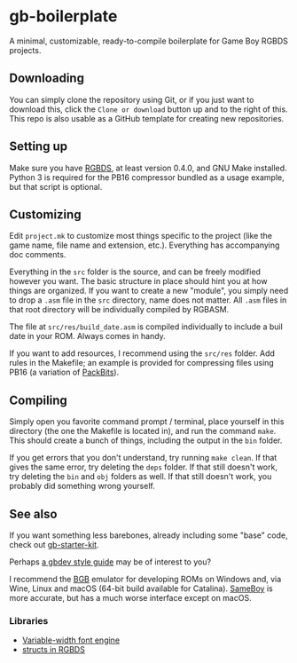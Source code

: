# gb-boilerplate

A minimal, customizable, ready-to-compile boilerplate for Game Boy RGBDS
projects.

## Downloading

You can simply clone the repository using Git, or if you just want to download
this, click the `Clone or download` button up and to the right of this. This
repo is also usable as a GitHub template for creating new repositories.

## Setting up

Make sure you have [RGBDS](https://github.com/rednex/rgbds), at least version
0.4.0, and GNU Make installed. Python 3 is required for the PB16 compressor
bundled as a usage example, but that script is optional.

## Customizing

Edit `project.mk` to customize most things specific to the project (like the
game name, file name and extension, etc.). Everything has accompanying doc
comments.

Everything in the `src` folder is the source, and can be freely modified however
you want. The basic structure in place should hint you at how things are
organized. If you want to create a new "module", you simply need to drop a
`.asm` file in the `src` directory, name does not matter. All `.asm` files in
that root directory will be individually compiled by RGBASM.

The file at `src/res/build_date.asm` is compiled individually to include a buil
date in your ROM. Always comes in handy.

If you want to add resources, I recommend using the `src/res` folder. Add rules
in the Makefile; an example is provided for compressing files using PB16 (a
variation of
[PackBits](https://wiki.nesdev.com/w/index.php/Tile_compression#PackBits)).

## Compiling

Simply open you favorite command prompt / terminal, place yourself in this
directory (the one the Makefile is located in), and run the command `make`. This
should create a bunch of things, including the output in the `bin` folder.

If you get errors that you don't understand, try running `make clean`. If that
gives the same error, try deleting the `deps` folder. If that still doesn't
work, try deleting the `bin` and `obj` folders as well. If that still doesn't
work, you probably did something wrong yourself.

## See also

If you want something less barebones, already including some "base" code, check
out [gb-starter-kit](https://github.com/ISSOtm/gb-starter-kit).

Perhaps [a gbdev style guide](https://gbdev.io/guides/asmstyle) may be of
interest to you?

I recommend the [BGB](https://bgb.bircd.org) emulator for developing ROMs on
Windows and, via Wine, Linux and macOS (64-bit build available for Catalina).
[SameBoy](https://github.com/LIJI32/SameBoy) is more accurate, but has a much
worse interface except on macOS.

### Libraries

- [Variable-width font engine](https://github.com/ISSOtm/gb-vwf)
- [structs in RGBDS](https://github.com/ISSOtm/rgbds-structs)
